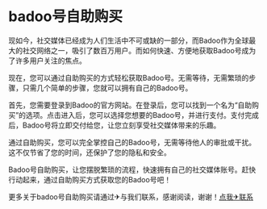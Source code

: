 # badoo号自助购买

现如今，社交媒体已经成为人们生活中不可或缺的一部分，而Badoo作为全球最大的社交网络之一，吸引了数百万用户。而如何快速、方便地获取Badoo号成为了许多用户关注的焦点。

现在，您可以通过自助购买的方式轻松获取Badoo号。无需等待，无需繁琐的步骤，只需几个简单的步骤，您就可以拥有自己的Badoo号。

首先，您需要登录到Badoo的官方网站。在登录后，您可以找到一个名为“自助购买”的选项。点击进入后，您可以选择您想要的Badoo号，并进行支付。支付完成后，Badoo号将立即交付给您，让您立刻享受社交媒体带来的乐趣。

通过自助购买，您可以完全掌控自己的Badoo号，无需等待他人的审批或干扰。这不仅节省了您的时间，还保护了您的隐私和安全。

Badoo号自助购买，让您摆脱繁琐的流程，快速拥有自己的社交媒体账号。赶快行动起来，通过自助购买方式获取您的Badoo号吧！

更多关于badoo号自助购买请通过✈与我们联系，感谢阅读，谢谢！[点我✈联系](https://d.k02.cc)